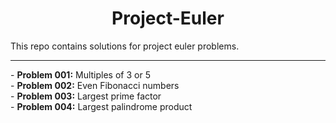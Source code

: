 <h1 align='center'> Project-Euler</h1>
This repo contains solutions for project euler problems.<br>
<hr/>
- <b>Problem 001:</b> Multiples of 3 or 5 <br>
- <b>Problem 002:</b> Even Fibonacci numbers<br>
- <b>Problem 003:</b> Largest prime factor<br>
- <b>Problem 004:</b> Largest palindrome product<br>